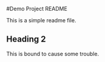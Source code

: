 #Demo Project README

This is a simple readme file.

## Heading 2

This is bound to cause some trouble.